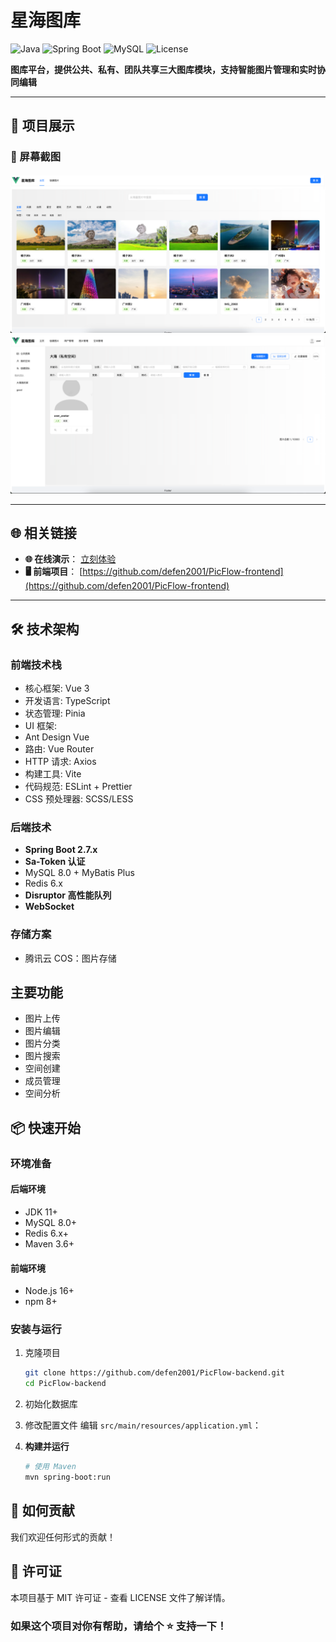 # 星海图库

![Java](https://img.shields.io/badge/Java-ED8B00?style=for-the-badge&logo=java&logoColor=white)
![Spring Boot](https://img.shields.io/badge/Spring_Boot-6DB33F?style=for-the-badge&logo=spring-boot&logoColor=white)
![MySQL](https://img.shields.io/badge/MySQL-005C84?style=for-the-badge&logo=mysql&logoColor=white)
![License](https://img.shields.io/badge/License-MIT-yellow.svg)

**图库平台，提供公共、私有、团队共享三大图库模块，支持智能图片管理和实时协同编辑**

---

## 🎯 项目展示

### 📸 屏幕截图
<img src="./img/img.png" alt="">
<img src="./img/img1.png" alt="">


---

## 🌐 相关链接

<!-- 根据你的项目实际情况选择添加 -->

*   **🌐 在线演示**： [立刻体验](http://119.29.154.154:88/)
*   **🖥️ 前端项目**： [https://github.com/defen2001/PicFlow-frontend](https://github.com/defen2001/PicFlow-frontend)

---


## 🛠️ 技术架构

### 前端技术栈
- 核心框架: Vue 3
- 开发语言: TypeScript
- 状态管理: Pinia
- UI 框架:
-  Ant Design Vue
-  路由: Vue Router
-  HTTP 请求: Axios
-  构建工具: Vite
-  代码规范: ESLint + Prettier
-  CSS 预处理器: SCSS/LESS
### 后端技术
*   **Spring Boot 2.7.x**
*   **Sa-Token 认证**
*   MySQL 8.0 + MyBatis Plus
*   Redis 6.x
*   **Disruptor 高性能队列**
*   **WebSocket**

### 存储方案
- 腾讯云 COS：图片存储

## 主要功能
- 图片上传
- 图片编辑
- 图片分类
- 图片搜索
- 空间创建
- 成员管理
- 空间分析

## 📦 快速开始

### 环境准备

#### 后端环境
- JDK 11+
- MySQL 8.0+
- Redis 6.x+
- Maven 3.6+
#### 前端环境
- Node.js 16+
- npm 8+

### 安装与运行

1.  克隆项目
    ```bash
    git clone https://github.com/defen2001/PicFlow-backend.git
    cd PicFlow-backend
    ```

2.  初始化数据库

3.  修改配置文件
    编辑 `src/main/resources/application.yml`：

4.  **构建并运行**
    ```bash
    # 使用 Maven
    mvn spring-boot:run
    ```

## 🤝 如何贡献
我们欢迎任何形式的贡献！


## 📄 许可证
本项目基于 MIT 许可证 - 查看 LICENSE 文件了解详情。

### 如果这个项目对你有帮助，请给个 ⭐ 支持一下！
